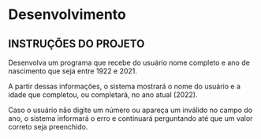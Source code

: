 # Desenvolvimento

## INSTRUÇÕES DO PROJETO

Desenvolva um programa que recebe do usuário nome completo e ano de nascimento que seja entre 1922 e 2021.

A partir dessas informações, o sistema mostrará o nome do usuário e a idade que completou, ou completará, no ano atual (2022).

Caso o usuário não digite um número ou apareça um inválido no campo do ano, o sistema informará o erro e continuará perguntando até que um valor correto seja preenchido.